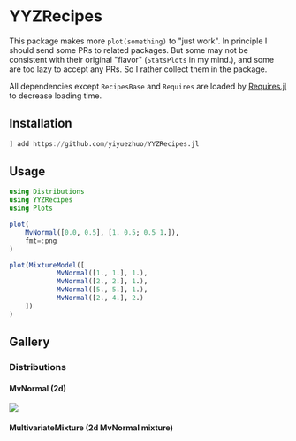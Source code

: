 # YYZRecipes

This package makes more `plot(something)` to "just work". In principle I should send some PRs to related packages. But some may not be consistent with their original "flavor" (`StatsPlots` in my mind.), and some are too lazy to accept any PRs. So I rather collect them in the package.

All dependencies except `RecipesBase` and `Requires` are loaded by [Requires.jl](https://github.com/JuliaPackaging/Requires.jl) to decrease loading time.

## Installation

```julia
] add https://github.com/yiyuezhuo/YYZRecipes.jl
```

## Usage

```julia
using Distributions
using YYZRecipes
using Plots

plot(
    MvNormal([0.0, 0.5], [1. 0.5; 0.5 1.]),
    fmt=:png
)

plot(MixtureModel([
            MvNormal([1., 1.], 1.), 
            MvNormal([2., 2.], 1.),
            MvNormal([5., 5.], 1.),
            MvNormal([2., 4.], 2.)
    ])
)
```

## Gallery

### Distributions

#### MvNormal (2d)

<img src="https://user-images.githubusercontent.com/12798270/89645835-3ec26f00-d8ed-11ea-8497-8c9a0907cc75.png">

#### MultivariateMixture (2d MvNormal mixture)

<img sec="https://user-images.githubusercontent.com/12798270/89645852-45e97d00-d8ed-11ea-81ab-ea6df784c115.png">





